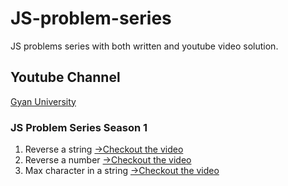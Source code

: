 # JS-problem-series
JS problems series with both written and youtube video solution.

## Youtube Channel
[Gyan University](https://www.youtube.com/channel/UCzFU4dsDRuPId4GJhhdkvkQ)

### JS Problem Series Season 1
1. Reverse a string [->Checkout the video](https://www.youtube.com/watch?v=hfhK6gkQVvI)
2. Reverse a number [->Checkout the video](https://www.youtube.com/watch?v=Kv3bNC_M7ck&feature=youtu.be)
3. Max character in a string [->Checkout the video](https://www.youtube.com/watch?v=TqxvobHgyIU)
